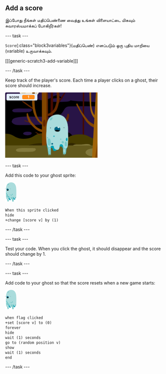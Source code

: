## Add a score

இப்போது நீங்கள் மதிப்பெண்ணை வைத்து உங்கள் விளையாட்டை மிகவும் சுவாரஸ்யமாக்கப் போகிறீர்கள்!

\--- task \---

`Score`{:class="block3variables"}(மதிப்பெண்) எனப்படும் ஒரு புதிய மாறியை (variable) உருவாக்கவும்.

[[[generic-scratch3-add-variable]]]

\--- /task \---

Keep track of the player's score. Each time a player clicks on a ghost, their score should increase.

![அதிகரிக்கும் மதிப்பெண்](images/ghost-score-test.png)

\--- task \---

Add this code to your ghost sprite:

![பேய்-sprite](images/ghost-sprite.png)

```blocks3
When this sprite clicked
hide
+change [score v] by (1)
```

\--- /task \---

\--- task \---

Test your code. When you click the ghost, it should disappear and the score should change by 1.

\--- /task \---

\--- task \---

Add code to your ghost so that the score resets when a new game starts:

![பேய்-sprite](images/ghost-sprite.png)

```blocks3
when flag clicked
+set [score v] to (0)
forever
hide
wait (1) seconds
go to (random position v)
show
wait (1) seconds
end
```

\--- /task \---